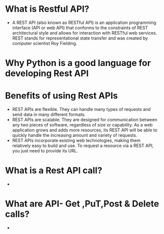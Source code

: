 # What is Restful API?
- A REST API (also known as RESTful API) is an application programming interface (API or web API) that conforms to the constraints of REST architectural style and allows for interaction with RESTful web services. REST stands for representational state transfer and was created by computer scientist Roy Fielding.
# Why Python is a good language for developing Rest  API

# Benefits of using Rest APIs
- REST APIs are flexible. They can handle many types of requests and send data in many different formats.
- REST APIs are scalable. They are designed for communication between any two pieces of software, regardless of size or capability. As a web application grows and adds more resources, its REST API will be able to quickly handle the increasing amount and variety of requests.
- REST APIs incorporate existing web technologies, making them relatively easy to build and use. To request a resource via a REST API, you just need to provide its URL.
# What is a Rest API call?
- 
# What are API- Get ,PuT,Post & Delete calls?
- 